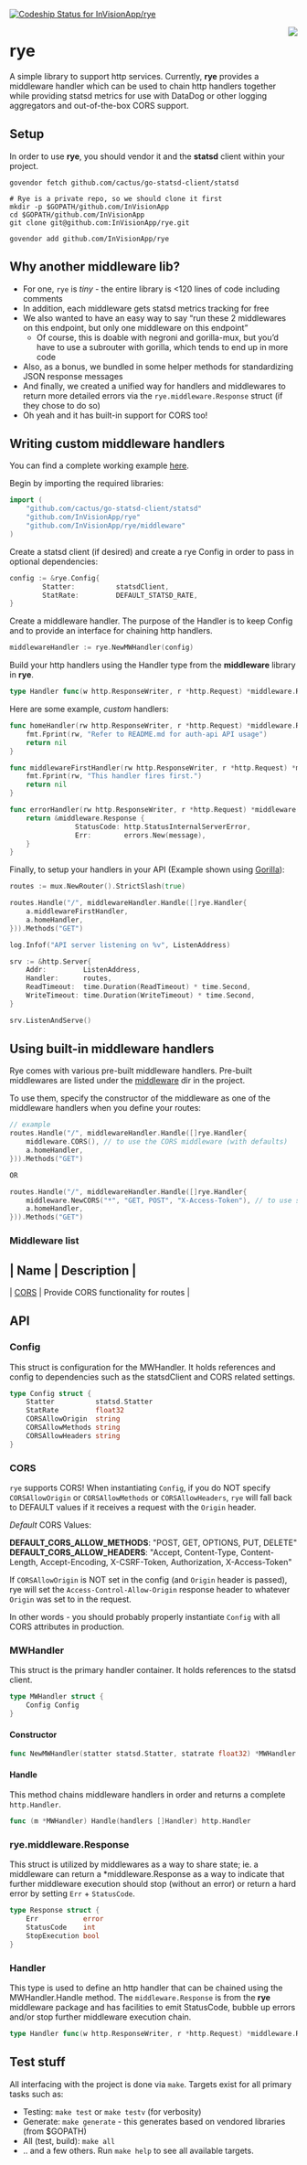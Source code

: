 
[ ![Codeship Status for InVisionApp/rye](https://app.codeship.com/projects/5c4ac520-7fb8-0134-a813-165195a768fc/status?branch=master)](https://app.codeship.com/projects/181988)

<img align="right" src="rye.gif">

# rye
A simple library to support http services. Currently, **rye** provides a middleware handler which can be used to chain http handlers together while providing statsd metrics for use with DataDog or other logging aggregators and out-of-the-box CORS support.

## Setup
In order to use **rye**, you should vendor it and the **statsd** client within your project.

```
govendor fetch github.com/cactus/go-statsd-client/statsd

# Rye is a private repo, so we should clone it first
mkdir -p $GOPATH/github.com/InVisionApp
cd $GOPATH/github.com/InVisionApp
git clone git@github.com:InVisionApp/rye.git

govendor add github.com/InVisionApp/rye
```

## Why another middleware lib?

* For one, `rye` is *tiny* - the entire library is <120 lines of code including comments
* In addition, each middleware gets statsd metrics tracking for free
* We also wanted to have an easy way to say “run these 2 middlewares on this endpoint, but only one middleware on this endpoint” 
    * Of course, this is doable with negroni and gorilla-mux, but you’d have to use a subrouter with gorilla, which tends to end up in more code
* Also, as a bonus, we bundled in some helper methods for standardizing JSON response messages
* And finally, we created a unified way for handlers and middlewares to return more detailed errors via the `rye.middleware.Response` struct (if they chose to do so)
* Oh yeah and it has built-in support for CORS too!

## Writing custom middleware handlers

You can find a complete working example [here](example/rye_example.go).

Begin by importing the required libraries:

```go
import (
    "github.com/cactus/go-statsd-client/statsd"
    "github.com/InVisionApp/rye"
    "github.com/InVisionApp/rye/middleware"
)
```

Create a statsd client (if desired) and create a rye Config in order to pass in optional dependencies:

```go
config := &rye.Config{
        Statter:          statsdClient,
        StatRate:         DEFAULT_STATSD_RATE,
}
```

Create a middleware handler. The purpose of the Handler is to keep Config and to provide an interface for chaining http handlers.

```go
middlewareHandler := rye.NewMWHandler(config)
```

Build your http handlers using the Handler type from the **middleware** library in **rye**.

```go
type Handler func(w http.ResponseWriter, r *http.Request) *middleware.Response
```

Here are some example, *custom* handlers:

```go
func homeHandler(rw http.ResponseWriter, r *http.Request) *middleware.Response {
	fmt.Fprint(rw, "Refer to README.md for auth-api API usage")
	return nil
}

func middlewareFirstHandler(rw http.ResponseWriter, r *http.Request) *middleware.Response {
	fmt.Fprint(rw, "This handler fires first.")
	return nil
}

func errorHandler(rw http.ResponseWriter, r *http.Request) *middleware.Response {
	return &middleware.Response {
    			StatusCode: http.StatusInternalServerError,
    			Err:        errors.New(message),
    }
}
```

Finally, to setup your handlers in your API (Example shown using [Gorilla](https://github.com/gorilla/mux)):
```go
routes := mux.NewRouter().StrictSlash(true)

routes.Handle("/", middlewareHandler.Handle([]rye.Handler{
    a.middlewareFirstHandler,
    a.homeHandler,
})).Methods("GET")

log.Infof("API server listening on %v", ListenAddress)

srv := &http.Server{
    Addr:         ListenAddress,
    Handler:      routes,
    ReadTimeout:  time.Duration(ReadTimeout) * time.Second,
    WriteTimeout: time.Duration(WriteTimeout) * time.Second,
}

srv.ListenAndServe()

```

## Using built-in middleware handlers

Rye comes with various pre-built middleware handlers. Pre-built middlewares are listed under the [middleware](middleware/) dir in the project.

To use them, specify the constructor of the middleware as one of the middleware handlers when you define your routes:

```go
// example
routes.Handle("/", middlewareHandler.Handle([]rye.Handler{
    middleware.CORS(), // to use the CORS middleware (with defaults)
    a.homeHandler,
})).Methods("GET")

OR 

routes.Handle("/", middlewareHandler.Handle([]rye.Handler{
    middleware.NewCORS("*", "GET, POST", "X-Access-Token"), // to use specific config when instantiating the middleware handler
    a.homeHandler,
})).Methods("GET")

```

### Middleware list

| Name | Description |
----------------------
| [CORS](middleware/cors.go) | Provide CORS functionality for routes |

## API

### Config
This struct is configuration for the MWHandler. It holds references and config to dependencies such as the statsdClient and CORS related settings.
```go
type Config struct {
    Statter          statsd.Statter
    StatRate         float32
    CORSAllowOrigin  string
    CORSAllowMethods string
    CORSAllowHeaders string
}
```

### CORS
`rye` supports CORS! When instantiating `Config`, if you do NOT specify `CORSAllowOrigin` or `CORSAllowMethods` or `CORSAllowHeaders`, `rye` will fall back to DEFAULT values if it receives a request with the `Origin` header.

*Default* CORS Values:

**DEFAULT_CORS_ALLOW_METHODS**: "POST, GET, OPTIONS, PUT, DELETE"
**DEFAULT_CORS_ALLOW_HEADERS**: "Accept, Content-Type, Content-Length, Accept-Encoding, X-CSRF-Token, Authorization, X-Access-Token"

If `CORSAllowOrigin` is NOT set in the config (and `Origin` header is passed), rye will set the `Access-Control-Allow-Origin` response header to whatever `Origin` was set to in the request.

In other words - you should probably properly instantiate `Config` with all CORS attributes in production.

### MWHandler
This struct is the primary handler container. It holds references to the statsd client.
```go
type MWHandler struct {
    Config Config
}
```
#### Constructor
```go
func NewMWHandler(statter statsd.Statter, statrate float32) *MWHandler
```
#### Handle
This method chains middleware handlers in order and returns a complete `http.Handler`.
```go
func (m *MWHandler) Handle(handlers []Handler) http.Handler
```

### rye.middleware.Response
This struct is utilized by middlewares as a way to share state; ie. a middleware can return a *middleware.Response as a way to indicate that further middleware execution should stop (without an error) or return a hard error by setting `Err` + `StatusCode`.
```go
type Response struct {
    Err           error
    StatusCode    int
    StopExecution bool
}
```

### Handler
This type is used to define an http handler that can be chained using the MWHandler.Handle method. The `middleware.Response` is from the **rye** middleware package and has facilities to emit StatusCode, bubble up errors and/or stop further middleware execution chain.
```go
type Handler func(w http.ResponseWriter, r *http.Request) *middleware.Response
```

## Test stuff
All interfacing with the project is done via `make`. Targets exist for all primary tasks such as:

- Testing: `make test` or `make testv` (for verbosity)
- Generate: `make generate` - this generates based on vendored libraries (from $GOPATH)
- All (test, build): `make all`
- .. and a few others. Run `make help` to see all available targets.
